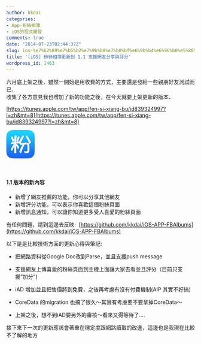 ```yaml
---
author: kkdai
categories:
- App-粉絲相簿
- iOS的程式開發
comments: true
date: "2014-07-23T02:44:37Z"
slug: ios-%e7%b2%89%e7%b5%b2%e7%9b%b8%e7%b0%bf%e6%9b%b4%e6%96%b0%e5%88%b0-1-1-%e6%94%af%e6%8f%b4%e7%b6%b2%e5%8f%8b%e5%88%86%e4%ba%ab%e8%88%87%e8%a9%95%e5%88%86
title: '[iOS] 粉絲相簿更新到 1.1 支援網友分享與評分'
wordpress_id: 1463
---
```


六月底上架之後，雖然一開始是用收費的方式，主要還是發給一些親朋好友測試而已．  
收集了各方意見我也增加了新的功能之後，在今天就要上架更新的版本．




[https://itunes.apple.com/tw/app/fen-si-xiang-bu/id839324997?l=zh&mt=8](https://itunes.apple.com/tw/app/fen-si-xiang-bu/id839324997?l=zh&mt=8)




![](https://raw.githubusercontent.com/kkdai/iOS-APP-FBAlbums/master/img/1.1/icon.png)




 




#### 1.1 版本的新內容




- 新增了網友推薦的功能，你可以分享其他網友  
- 新增評分功能，可以表示你喜歡這個粉絲頁面  
- 新增訊息通知，可以讓你知道更多受人喜愛的粉絲頁面




有任何問題，請到這邊去反映:  [https://github.com/kkdai/iOS-APP-FBAlbums](https://github.com/kkdai/iOS-APP-FBAlbums)




以下是是比較技術方面的更新心得與筆記:






  * 把網路資料從Google Doc改到Parse，並且支援push message


  * 支援網友上傳喜愛的粉絲頁面到主機上面讓大家去看並且評分（目前只支援”加分”)


  * iAD 增加並且把售價將到免費，之後再考慮有沒有付費機制(AIP 其實不好搞)


  * CoreData 的migration 也搞了很久～其實有考慮要不要拿掉CoreData～


  * 上架之後，想不到iAD要另外的審核～看來又得等待了....




接下來下一次的更新應該會著重在穩定度跟網路讀取的改進，這邊也是我現在比較不了解的地方
